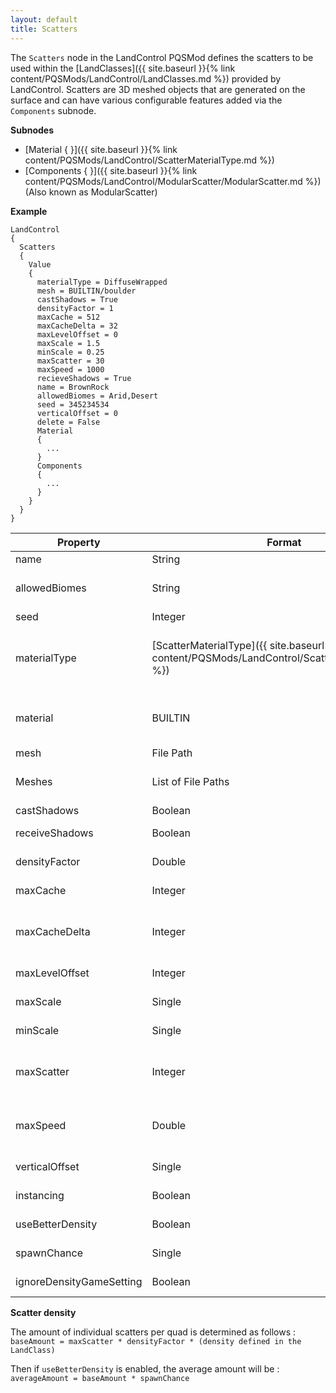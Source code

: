 ```yaml
---
layout: default
title: Scatters
---
```


The `Scatters` node in the LandControl PQSMod defines the scatters to be used within the [LandClasses]({{ site.baseurl }}{% link content/PQSMods/LandControl/LandClasses.md %}) provided by LandControl. Scatters are 3D meshed objects that are generated on the surface and can have various configurable features added via the `Components` subnode.

**Subnodes**
* [Material { }]({{ site.baseurl }}{% link content/PQSMods/LandControl/ScatterMaterialType.md %})
* [Components { }]({{ site.baseurl }}{% link content/PQSMods/LandControl/ModularScatter/ModularScatter.md %}) (Also known as ModularScatter)

**Example**
```
LandControl
{
  Scatters
  {
    Value
    {
      materialType = DiffuseWrapped
      mesh = BUILTIN/boulder
      castShadows = True
      densityFactor = 1
      maxCache = 512
      maxCacheDelta = 32
      maxLevelOffset = 0
      maxScale = 1.5
      minScale = 0.25
      maxScatter = 30
      maxSpeed = 1000
      recieveShadows = True
      name = BrownRock
      allowedBiomes = Arid,Desert
      seed = 345234534
      verticalOffset = 0
      delete = False
      Material
      {
        ...
      }
      Components
      {
        ...
      }
    }
  }
}
```

| Property | Format | Description |
|---|---|---|
| name | String | The name of the scatter. |
| allowedBiomes | String | A comma delimitted string of permitted scatter biome names.  No spaces between entries.  If this list is not present, all biomes are spawned in. |
| seed | Integer | The random seed for scatter distribution. |
| materialType | [ScatterMaterialType]({{ site.baseurl }}{% link content/PQSMods/LandControl/ScatterMaterialType.md %}) | The type of the material of the scatter. Valid options can be found on the [ScatterMaterialType]({{ site.baseurl }}{% link content/PQSMods/LandControl/ScatterMaterialType.md %}) page. |
| material | BUILTIN | Stock material to use instead of specifying a materialType and Material { }. Avoid using this! Will not work in conjunction with the materialType and Material { }. |
| mesh | File Path | The path to an .obj file that contains the scatter's mesh. |
| Meshes | List of File Paths | A list of meshes that will be picked randomly. Inside this node, there can be keys named anything, and the value should be the file path to the .obj file. |
| castShadows | Boolean | Whether the scatter should cast shadows. |
| receiveShadows | Boolean | Whether the scatter should receive shadows - i.e., have shadows casted upon it. |
| densityFactor | Double | A [0,1] base factor applied to `maxScatter`. Usually you want this set to 1 and just change `maxScatter`. |
| maxCache | Integer | Maximum amount of active scatter quads. Leaving this to the default value (512) should be always fine. |
| maxCacheDelta | Integer | How many quads are added to the cache when it isn't large enough to hold all active scatter quads. `maxCache` must be a multiple of this value. Default value (64) should be fine. |
| maxLevelOffset | Integer | The max offset from the PQS level? (the ones controlled by `minLevel` and `maxLevel`) |
| maxScale | Single | The scatter model(s) will be scaled by a random multipler choosen between `minScale` and `maxScale`. |
| minScale | Single | The scatter model(s) will be scaled by a random multipler choosen between `minScale` and `maxScale`. |
| maxScatter | Integer | The base amount of scatter objects per quad. Actual amount depends on `densityFactor`, the `density` defined in the `LandClasses` node and `spawnChance` if `useBetterDensity` is true. |
| maxSpeed | Double | Scatter quads won't be created/rendered if the active vessel speed (in m/s) is higher than this value. Due to a stock bug, this is unreliable and quads might still appear anyway. |
| verticalOffset | Single | Vertical offset from the ground in meters for scatter objects placement. |
| instancing | Boolean | Whether to instance the material, presumably to create better performance? |
| useBetterDensity | Boolean | Set this to true to enable randomization of the amount of scatter objects per quad. |
| spawnChance | Single | Requires `useBetterDensity` to be true. [0, 1] probability of each scatter object spawning. |
| ignoreDensityGameSetting | Boolean | If set to true, the KSP main menu settings scatter density % will be ignored. |

**Scatter density**

The amount of individual scatters per quad is determined as follows :\
`baseAmount = maxScatter * densityFactor * (density defined in the LandClass)`

Then if `useBetterDensity` is enabled, the average amount will be :\
`averageAmount = baseAmount * spawnChance`
